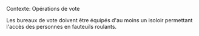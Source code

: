 Contexte: Opérations de vote

Les bureaux de vote doivent être équipés d'au moins un isoloir permettant l'accès des personnes en fauteuils roulants.